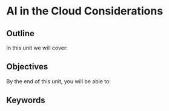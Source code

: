 # AI in the Cloud Considerations

## Outline
In this unit we will cover:

## Objectives
By the end of this unit, you will be able to:

## Keywords
